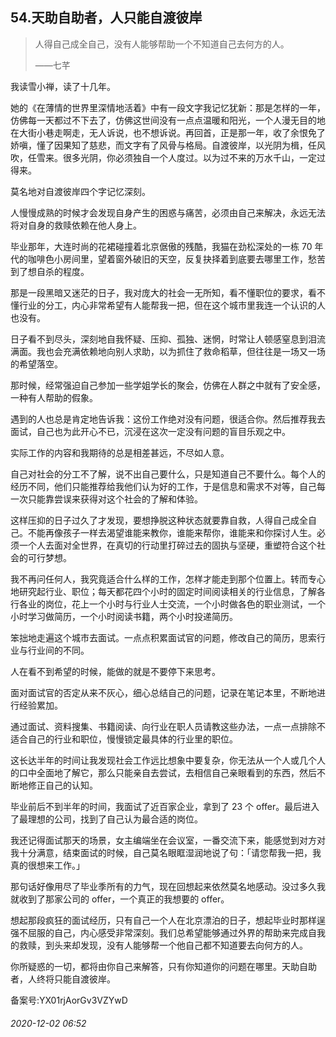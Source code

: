 ## 54.天助自助者，人只能自渡彼岸

> 人得自己成全自己，没有人能够帮助一个不知道自己去何方的人。   
> 
> ——七芊 


我读雪小禅，读了十几年。 


她的《在薄情的世界里深情地活着》中有一段文字我记忆犹新：那是怎样的一年，仿佛每一天都过不下去了，仿佛这世间没有一点点温暖和阳光，一个人漫无目的地在大街小巷走啊走，无人诉说，也不想诉说。再回首，正是那一年，收了余恨免了娇嗔，懂了因果知了慈悲，而文字有了风骨与格局。自渡彼岸，以光阴为楫，任风吹，任雪来。很多光阴，你必须独自一个人度过。以为过不来的万水千山，一定过得来。 


莫名地对自渡彼岸四个字记忆深刻。 


人慢慢成熟的时候才会发现自身产生的困惑与痛苦，必须由自己来解决，永远无法将对自身的救赎依赖在他人身上。 


毕业那年，大连时尚的花裙碰撞着北京倨傲的残酷，我猫在劲松深处的一栋 70 年代的咖啡色小房间里，望着窗外破旧的天空，反复抉择着到底要去哪里工作，愁苦到了想自杀的程度。 


那是一段黑暗又迷茫的日子，我对庞大的社会一无所知，看不懂职位的要求，看不懂行业的分工，内心非常希望有人能帮我一把，但在这个城市里我连一个认识的人也没有。 


日子看不到尽头，深刻地自我怀疑、压抑、孤独、迷惘，时常让人顿感窒息到泪流满面。我也会充满依赖地向别人求助，以为抓住了救命稻草，但往往是一场又一场的希望落空。 


那时候，经常强迫自己参加一些学姐学长的聚会，仿佛在人群之中就有了安全感，一种有人帮助的假象。 


遇到的人也总是肯定地告诉我：这份工作绝对没有问题，很适合你。然后推荐我去面试，自己也为此开心不已，沉浸在这次一定没有问题的盲目乐观之中。 


实际工作的内容和我期待的总是相差甚远，不尽如人意。 


自己对社会的分工不了解，说不出自己要什么，只是知道自己不要什么。每个人的经历不同，他们只能推荐给我他们认为好的工作，于是信息和需求不对等，自己每一次只能靠尝误来获得对这个社会的了解和体验。 


这样压抑的日子过久了才发现，要想挣脱这种状态就要靠自救，人得自己成全自己。不能再像孩子一样去渴望谁能来教你，谁能来帮你，谁能来和你探讨人生。必须一个人去面对全世界，在真切的行动里打碎过去的固执与坚硬，重塑符合这个社会的可行梦想。 


我不再问任何人，我究竟适合什么样的工作，怎样才能走到那个位置上。转而专心地研究起行业、职位；每天都花四个小时的固定时间阅读相关的行业信息，了解各行各业的岗位，花上一个小时与行业人士交流，一个小时做各色的职业测试，一个小时学习做简历，一个小时阅读书籍，两个小时投递简历。 


笨拙地走遍这个城市去面试。一点点积累面试官的问题，修改自己的简历，思索行业与行业间的不同。 


人在看不到希望的时候，能做的就是不要停下来思考。 


面对面试官的否定从来不灰心，细心总结自己的问题，记录在笔记本里，不断地进行经验累加。 


通过面试、资料搜集、书籍阅读、向行业在职人员请教这些办法，一点一点排除不适合自己的行业和职位，慢慢锁定最具体的行业里的职位。 


这长达半年的时间让我发现社会工作远比想象中要复杂，你无法从一个人或几个人的口中全面地了解它，那么只能亲自去尝试，去相信自己亲眼看到的东西，然后不断地修正自己的认知。 


毕业前后不到半年的时间，我面试了近百家企业，拿到了 23 个 offer。最后进入了最理想的公司，找到了自己认为最合适的岗位。 


我还记得面试那天的场景，女主编端坐在会议室，一番交流下来，能感觉到对方对我十分满意，结束面试的时候，自己莫名眼眶湿润地说了句：「请您帮我一把，我真的很想来工作。」 


那句话好像用尽了毕业季所有的力气，现在回想起来依然莫名地感动。没过多久我就收到了那家公司的 offer，一个真正的我想要的 offer。 


想起那段疯狂的面试经历，只有自己一个人在北京漂泊的日子，想起毕业时那样逞强不屈服的自己，内心感受非常深刻。我们总希望能够通过外界的帮助来完成自我的救赎，到头来却发现，没有人能够帮一个他自己都不知道要去向何方的人。 


你所疑惑的一切，都将由你自己来解答，只有你知道你的问题在哪里。天助自助者，人终将只能自渡彼岸。 


备案号:YX01rjAorGv3VZYwD


###### 2020-12-02 06:52
